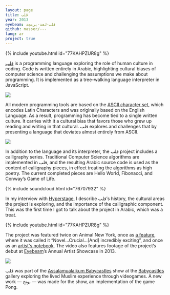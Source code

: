 ```yaml
---
layout: page
title: قلب
year: 2013
eyebeam: قلب-لغة-برمجة
github: nasser/---
lang: ar
project: true
--- 
```


{% include youtube.html id="77KAHPZUR8g" %}

[قلب](http://nas.sr/---/) is a programming language exploring the role of human culture in coding. Code is written entirely in Arabic, highlighting cultural biases of computer science and challenging the assumptions we make about programming. It is implemented as a tree-walking language interpreter in JavaScript.

![](https://nas.sr/قلب/repl.png)

All modern programming tools are based on the [ASCII character set](http://en.wikipedia.org/wiki/Ascii), which encodes Latin Characters and was originally based on the English Language. As a result, programming has become tied to a single written culture. It carries with it a cultural bias that favors those who grew up reading and writing in that cultural. قلب explores and challenges that by presenting a language that deviates almost entirely from ASCII.

![](https://pbs.twimg.com/media/BBT7XurCQAARLeu.jpg:large)

In addition to the language and its interpreter, the قلب project includes a calligraphy series. Traditional Computer Science algorithms are implemented in قلب, and the resulting Arabic source code is used as the content of calligraphy pieces, in effect treating the algorithms as high poetry. The current completed pieces are Hello World, Fibonacci, and Conway’s Game of Life.

{% include soundcloud.html id="76707932" %}

In my interview with [Hyperstage](http://hyperstage.net/), I describe قلب’s history, the cultural areas the project is exploring, and the importance of the calligraphic component. This was the first time I got to talk about the project in Arabic, which was a treat.

{% include youtube.html id="77KAHPZUR8g" %}

The project was featured twice on Animal New York, once as [a feature](http://animalnewyork.com/2013/arabic-programming-language-at-eyebeam-%D9%82%D9%84%D8%A8-opens-the-world/), where it was called it “Novel…Crucial…[And] incredibly exciting”, and once as an [artist's notebook](http://animalnewyork.com/2014/artists-notebook-ramsey-nasser/). The video also features footage of the project’s debut at [Eyebeam](http://eyebeam.org/)’s Annual Artist Showcase in 2013.

![](babycastles.jpg)

قلب was part of the [Assalamualaikum Babycastles](https://www.facebook.com/events/1418549811751798/) show at the [Babycastles](http://babycastles.com/) gallery exploring the lived Muslim experience through videogames. A new work — بونج — was made for the show, an implementation of the game Pong.
